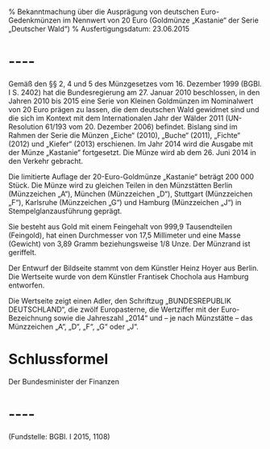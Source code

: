 % Bekanntmachung über die Ausprägung von deutschen Euro-Gedenkmünzen im Nennwert von 20 Euro (Goldmünze „Kastanie“ der Serie „Deutscher Wald“)
% Ausfertigungsdatum: 23.06.2015
 
# ----

Gemäß den §§ 2, 4 und 5 des Münzgesetzes vom 16. Dezember 1999 (BGBl. I S. 2402) hat die Bundesregierung am 27. Januar 2010 beschlossen, in den Jahren 2010 bis 2015 eine Serie von Kleinen Goldmünzen im Nominalwert von 20 Euro prägen zu lassen, die dem deutschen Wald gewidmet sind und die sich im Kontext mit dem Internationalen Jahr der Wälder 2011 (UN-Resolution 61/193 vom 20. Dezember 2006) befindet. Bislang sind im Rahmen der Serie die Münzen „Eiche“ (2010), „Buche“ (2011), „Fichte“ (2012) und „Kiefer“ (2013) erschienen. Im Jahr 2014 wird die Ausgabe mit der Münze „Kastanie“ fortgesetzt. Die Münze wird ab dem 26. Juni 2014 in den Verkehr gebracht.

Die limitierte Auflage der 20-Euro-Goldmünze „Kastanie“ beträgt 200 000 Stück. Die Münze wird zu gleichen Teilen in den Münzstätten Berlin (Münzzeichen „A“), München (Münzzeichen „D“), Stuttgart (Münzzeichen „F“), Karlsruhe (Münzzeichen „G“) und Hamburg (Münzzeichen „J“) in Stempelglanzausführung geprägt.

Sie besteht aus Gold mit einem Feingehalt von 999,9 Tausendteilen (Feingold), hat einen Durchmesser von 17,5 Millimeter und eine Masse (Gewicht) von 3,89 Gramm beziehungsweise 1/8 Unze. Der Münzrand ist geriffelt.

Der Entwurf der Bildseite stammt von dem Künstler Heinz Hoyer aus Berlin. Die Wertseite wurde von dem Künstler Frantisek Chochola aus Hamburg entworfen.

Die Wertseite zeigt einen Adler, den Schriftzug „BUNDESREPUBLIK DEUTSCHLAND“, die zwölf Europasterne, die Wertziffer mit der Euro-Bezeichnung sowie die Jahreszahl „2014“ und – je nach Münzstätte – das Münzzeichen „A“, „D“, „F“, „G“ oder „J“.

# Schlussformel

Der Bundesminister der Finanzen

# ----

(Fundstelle: BGBl. I 2015, 1108)
